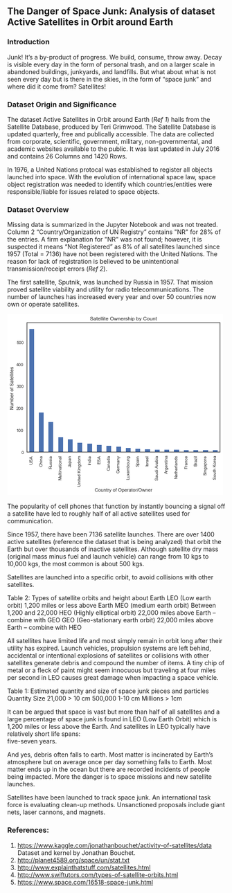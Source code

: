 ## **The Danger of Space Junk:  Analysis of dataset Active Satellites in Orbit around Earth** 

### Introduction

Junk!  It’s a by-product of progress.  We build, consume, throw away.  Decay is visible every day in the form of personal trash, and 
on a larger scale in abandoned buildings, junkyards, and landfills.  But what about what is not seen every day but is there in the 
skies, in the form of “space junk” and where did it come from?  Satellites!  

### Dataset Origin and Significance

The dataset Active Satellites in Orbit around Earth (*Ref 1*) hails from the Satellite Database, produced by Teri Grimwood.  The Satellite Database is updated quarterly, free and publically accessible.  The data are collected from corporate, scientific, government, military, non-governmental, and academic websites available to the public.  It was last updated in July 2016 and contains 26 Columns and 1420 Rows.

In 1976, a United Nations protocal was established to register all objects launched into space.  With the evolution of international space law, space object registration was needed to identify which countries/entities were responsible/liable for issues related to space objects.

### Dataset Overview

Missing data is summarized in the Jupyter Notebook and was not treated. Column 2 “Country/Organization of UN Registry” contains "NR" 
for 28% of the entries.  A firm explanation for "NR" was not found; however, it is suspected it means “Not Registered” as 8% of all satellites launched since 1957 (Total = 7136) have not been registered with the United Nations.  The reason for lack of registration is believed to be unintentional transmission/receipt errors (*Ref 2*).

The first satellite, Sputnik, was launched by Russia in 1957.  That mission proved satellite viability and utility for radio telecommunications.  The number of launches has increased every year and over 50 countries now own or operate satellites.

![alt text](https://github.com/Jminic81/Satellites3/blob/master/Country.png)

The popularity of cell phones that function by instantly bouncing a signal off a satellite have led to roughly half of all active satellites used for communication.  

Since 1957, there have been 7136 satellite launches.  There are over 1400 active satellites (reference the dataset that is being analyzed) 
that orbit the Earth but over thousands of inactive satellites.  Although satellite dry mass (original mass minus fuel and launch vehicle) 
can range from 10 kgs to 10,000 kgs, the most common is about 500 kgs.  

Satellites are launched into a specific orbit, to avoid collisions with other satellites.  

Table 2:  Types of satellite orbits and height about Earth
LEO (Low earth orbit)                1,200 miles or less above Earth
MEO (medium earth orbit)                    Between 1,200 and 22,000
HEO (Highly elliptical orbit)      22,000 miles above Earth – combine with GEO 
GEO (Geo-stationary earth orbit)       22,000 miles above Earth – combine with HEO 

All satellites have limited life and most simply remain in orbit long after their utility has expired.  Launch vehicles, 
propulsion systems are left behind, accidental or intentional explosions of satellites or collisions with other satellites generate debris 
and compound the number of items.  A tiny chip of metal or a fleck of paint might seem innocuous but traveling at four miles per second 
in LEO causes great damage when impacting a space vehicle.  

Table 1:  Estimated quantity and size of space junk pieces and particles
Quantity   Size
21,000	     > 10 cm
500,000     1-10 cm
Millions      > 1cm

It can be argued that space is vast but more than half of all satellites and a large percentage of space junk is found in 
LEO (Low Earth Orbit) which is 1,200 miles or less above the Earth.  And satellites in LEO typically have relatively short life spans:  
five-seven years.  

And yes, debris often falls to earth.  Most matter is incinerated by Earth’s atmosphere but on average once per day something falls 
to Earth.  Most matter ends up in the ocean but there are recorded incidents of people being impacted.   More the danger is to space 
missions and new satellite launches.

Satellites have been launched to track space junk.  An international task force is evaluating clean-up methods. Unsanctioned proposals 
include giant nets, laser cannons, and magnets. 

### References:

1.	https://www.kaggle.com/jonathanbouchet/activity-of-satellites/data  Dataset and kernel by Jonathan Bouchet.
2.  http://planet4589.org/space/un/stat.txt
3.	http://www.explainthatstuff.com/satellites.html
4.	http://www.swiftutors.com/types-of-satellite-orbits.html
5.	https://www.space.com/16518-space-junk.html

